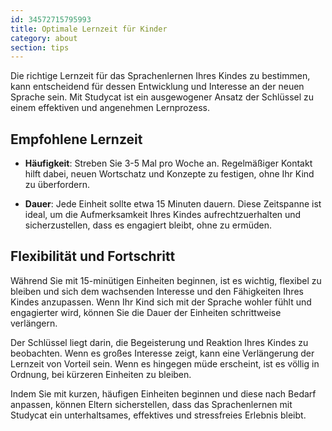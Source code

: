 ```yaml
---
id: 34572715795993
title: Optimale Lernzeit für Kinder
category: about
section: tips
---
```

Die richtige Lernzeit für das Sprachenlernen Ihres Kindes zu bestimmen, kann entscheidend für dessen Entwicklung und Interesse an der neuen Sprache sein. Mit Studycat ist ein ausgewogener Ansatz der Schlüssel zu einem effektiven und angenehmen Lernprozess.

## Empfohlene Lernzeit

- **Häufigkeit**: Streben Sie 3-5 Mal pro Woche an. Regelmäßiger Kontakt hilft dabei, neuen Wortschatz und Konzepte zu festigen, ohne Ihr Kind zu überfordern.

- **Dauer**: Jede Einheit sollte etwa 15 Minuten dauern. Diese Zeitspanne ist ideal, um die Aufmerksamkeit Ihres Kindes aufrechtzuerhalten und sicherzustellen, dass es engagiert bleibt, ohne zu ermüden.

## Flexibilität und Fortschritt

Während Sie mit 15-minütigen Einheiten beginnen, ist es wichtig, flexibel zu bleiben und sich dem wachsenden Interesse und den Fähigkeiten Ihres Kindes anzupassen. Wenn Ihr Kind sich mit der Sprache wohler fühlt und engagierter wird, können Sie die Dauer der Einheiten schrittweise verlängern.

Der Schlüssel liegt darin, die Begeisterung und Reaktion Ihres Kindes zu beobachten. Wenn es großes Interesse zeigt, kann eine Verlängerung der Lernzeit von Vorteil sein. Wenn es hingegen müde erscheint, ist es völlig in Ordnung, bei kürzeren Einheiten zu bleiben.

Indem Sie mit kurzen, häufigen Einheiten beginnen und diese nach Bedarf anpassen, können Eltern sicherstellen, dass das Sprachenlernen mit Studycat ein unterhaltsames, effektives und stressfreies Erlebnis bleibt.

